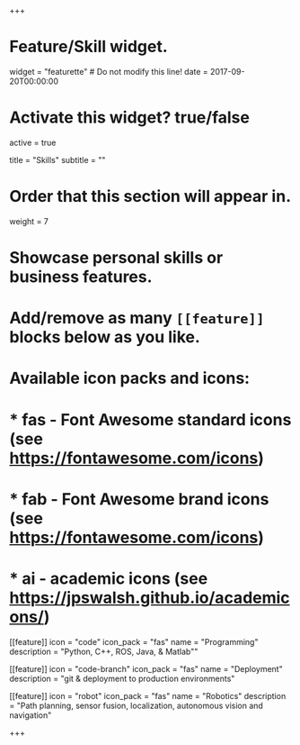 +++
# Feature/Skill widget.
widget = "featurette"  # Do not modify this line!
date = 2017-09-20T00:00:00

# Activate this widget? true/false
active = true

title = "Skills"
subtitle = ""

# Order that this section will appear in.
weight = 7

# Showcase personal skills or business features.
# 
# Add/remove as many `[[feature]]` blocks below as you like.
# 
# Available icon packs and icons:
# * fas - Font Awesome standard icons (see https://fontawesome.com/icons)
# * fab - Font Awesome brand icons (see https://fontawesome.com/icons)
# * ai - academic icons (see https://jpswalsh.github.io/academicons/)

[[feature]]
  icon = "code"
  icon_pack = "fas"
  name = "Programming" 
  description = "Python, C++, ROS, Java, & Matlab""
  
[[feature]]
  icon = "code-branch"
  icon_pack = "fas"
  name = "Deployment" 
  description = "git & deployment to production environments"  
  
[[feature]]
  icon = "robot"
  icon_pack = "fas"
  name = "Robotics"
  description = "Path planning, sensor fusion, localization, autonomous vision and navigation"

+++
